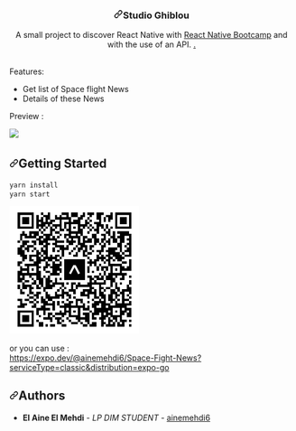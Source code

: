 <h3 align="center" tabindex="-1" dir="auto"><a id="user-content-studio-ghiblou" class="anchor" aria-hidden="true" href="#studio-ghiblou"><svg class="octicon octicon-link" viewBox="0 0 16 16" version="1.1" width="16" height="16" aria-hidden="true"><path fill-rule="evenodd" d="M7.775 3.275a.75.75 0 001.06 1.06l1.25-1.25a2 2 0 112.83 2.83l-2.5 2.5a2 2 0 01-2.83 0 .75.75 0 00-1.06 1.06 3.5 3.5 0 004.95 0l2.5-2.5a3.5 3.5 0 00-4.95-4.95l-1.25 1.25zm-4.69 9.64a2 2 0 010-2.83l2.5-2.5a2 2 0 012.83 0 .75.75 0 001.06-1.06 3.5 3.5 0 00-4.95 0l-2.5 2.5a3.5 3.5 0 004.95 4.95l1.25-1.25a.75.75 0 00-1.06-1.06l-1.25 1.25a2 2 0 01-2.83 0z"></path></svg></a>Studio Ghiblou</h3>
  <p align="center" dir="auto">
    A small project to discover React Native with <a href="https://davidl.fr/workshop" rel="nofollow">React Native Bootcamp</a> and with the use of an API. <a href="https://api.spaceflightnewsapi.net/v3/" rel="nofollow">.
    <br>
    <br>
  </a></p>
<p dir="auto"></p>
<p dir="auto">Features:</p>
<ul dir="auto">
<li>Get list of Space flight News</li>
<li>Details of these News</li>
</ul>
<p dir="auto">Preview :</p>
<p dir="auto"><a target="_blank" rel="noopener noreferrer" href="https://github.com/ainemehdi6/Space-Flight-News/blob/master/app.gif"><img src="https://github.com/ainemehdi6/Space-Flight-News/blob/master/app.gif" width="230" data-animated-image="" style="max-width: 100%;"></a></p>
<h2 tabindex="-1" dir="auto"><a id="user-content-getting-started" class="anchor" aria-hidden="true" href="#getting-started"><svg class="octicon octicon-link" viewBox="0 0 16 16" version="1.1" width="16" height="16" aria-hidden="true"><path fill-rule="evenodd" d="M7.775 3.275a.75.75 0 001.06 1.06l1.25-1.25a2 2 0 112.83 2.83l-2.5 2.5a2 2 0 01-2.83 0 .75.75 0 00-1.06 1.06 3.5 3.5 0 004.95 0l2.5-2.5a3.5 3.5 0 00-4.95-4.95l-1.25 1.25zm-4.69 9.64a2 2 0 010-2.83l2.5-2.5a2 2 0 012.83 0 .75.75 0 001.06-1.06 3.5 3.5 0 00-4.95 0l-2.5 2.5a3.5 3.5 0 004.95 4.95l1.25-1.25a.75.75 0 00-1.06-1.06l-1.25 1.25a2 2 0 01-2.83 0z"></path></svg></a>Getting Started</h2>
<div class="snippet-clipboard-content notranslate position-relative overflow-auto" data-snippet-clipboard-copy-content="yarn install
yarn start"><pre class="notranslate"><code>yarn install
yarn start
</code></pre></div>
<p dir="auto"><a target="_blank" rel="noopener noreferrer" href="https://github.com/ainemehdi6/Space-Flight-News/blob/master/expo%20go.PNG"><img src="https://github.com/ainemehdi6/Space-Flight-News/blob/master/expo%20go.PNG" width="230" style="max-width: 100%;"></a></p>
<p dir="auto">or you can use : <br>
<a href="https://expo.dev/@ainemehdi6/Space-Fight-News?serviceType=classic&distribution=expo-go" rel="nofollow">https://expo.dev/@ainemehdi6/Space-Fight-News?serviceType=classic&distribution=expo-go</a></p>
<h2 tabindex="-1" dir="auto"><a id="user-content-authors" class="anchor" aria-hidden="true" href="#authors"><svg class="octicon octicon-link" viewBox="0 0 16 16" version="1.1" width="16" height="16" aria-hidden="true"><path fill-rule="evenodd" d="M7.775 3.275a.75.75 0 001.06 1.06l1.25-1.25a2 2 0 112.83 2.83l-2.5 2.5a2 2 0 01-2.83 0 .75.75 0 00-1.06 1.06 3.5 3.5 0 004.95 0l2.5-2.5a3.5 3.5 0 00-4.95-4.95l-1.25 1.25zm-4.69 9.64a2 2 0 010-2.83l2.5-2.5a2 2 0 012.83 0 .75.75 0 001.06-1.06 3.5 3.5 0 00-4.95 0l-2.5 2.5a3.5 3.5 0 004.95 4.95l1.25-1.25a.75.75 0 00-1.06-1.06l-1.25 1.25a2 2 0 01-2.83 0z"></path></svg></a>Authors</h2>
<ul dir="auto">
<li><strong>El Aine El Mehdi</strong> - <em>LP DIM STUDENT</em> - <a href="https://github.com/ainemehdi6">ainemehdi6</a></li>
</ul>
